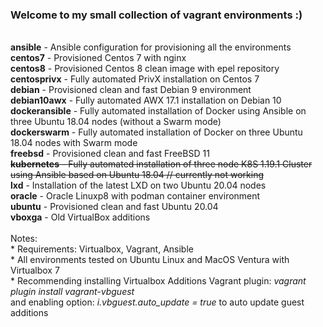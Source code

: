 ### Welcome to my small collection of vagrant environments :)
<br>
<b>ansible</b> - Ansible configuration for provisioning all the environments <br>
<b>centos7</b> - Provisioned Centos 7 with nginx<br>
<b>centos8</b> - Provisioned Centos 8 clean image with epel repository<br>
<b>centosprivx</b> - Fully automated PrivX installation on Centos 7<br>
<b>debian</b> - Provisioned clean and fast Debian 9 environment<br>
<b>debian10awx</b> - Fully automated AWX 17.1 installation on Debian 10<br>
<b>dockeransible</b> - Fully automated installation of Docker using Ansible on three Ubuntu 18.04 nodes (without a Swarm mode)<br>
<b>dockerswarm</b> - Fully automated installation of Docker on three Ubuntu 18.04 nodes with Swarm mode<br>
<b>freebsd</b> - Provisioned clean and fast FreeBSD 11<br>
<s><b>kubernetes</b> - Fully automated installation of three node K8S 1.19.1 Cluster using Ansible based on Ubuntu 18.04   // currently not working</s><br> 
<b>lxd</b> - Installation of the latest LXD on two Ubuntu 20.04 nodes<br>
<b>oracle</b> - Oracle Linuxp8 with podman container environment<br>
<b>ubuntu</b> - Provisioned clean and fast Ubuntu 20.04<br>
<b>vboxga</b> - Old VirtualBox additions<br>
<br>
Notes:<br>
    * Requirements: Virtualbox, Vagrant, Ansible <br>
    * All environments tested on Ubuntu Linux and MacOS Ventura with Virtualbox 7<br>
    * Recommending installing Virtualbox Additions Vagrant plugin: 
     <i>vagrant plugin install vagrant-vbguest</i><br>
     and enabling option:  <i>i.vbguest.auto_update = true </i> to auto update guest additions
